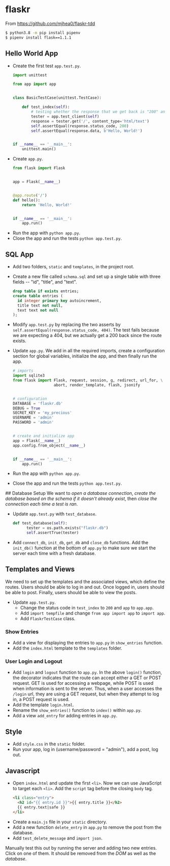 # flaskr
From https://github.com/mjhea0/flaskr-tdd

```bash
$ python3.8 -m pip install pipenv
$ pipenv install flask==1.1.1
```

## Hello World App

- Create the first test `app.test.py`.
  ```python
  import unittest

  from app import app


  class BasicTestCase(unittest.TestCase):

      def test_index(self):
          # testing whether the response that we get back is "200" and that "Hello, World!" is displayed.
          tester = app.test_client(self)
          response = tester.get('/', content_type='html/text')
          self.assertEqual(response.status_code, 200)
          self.assertEqual(response.data, b'Hello, World!')


  if __name__ == '__main__':
      unittest.main()

  ```
- Create `app.py`.
  ```python
  from flask import Flask


  app = Flask(__name__)


  @app.route('/')
  def hello():
      return 'Hello, World!'


  if __name__ == '__main__':
      app.run()
  ```
- Run the app with `python app.py`.
- Close the app and run the tests `python app.test.py`.

## SQL App

- Add two folders, `static` and `templates`, in the project root.
- Create a new file called `schema.sql` and set up a single table with three fields -- "id", "title", and "text".
  ```sql
  drop table if exists entries;
  create table entries (
    id integer primary key autoincrement,
    title text not null,
    text text not null
  );

  ```

- Modify `app.test.py` by replacing the two asserts by `self.assertEqual(response.status_code, 404)`. The test fails because we are expecting a 404, but we actually get a 200 back since the route exists.
- Update `app.py`. We add in all the required imports, create a configuration section for global variables, initialize the app, and then finally run the app.
  ```python
  # imports
  import sqlite3
  from flask import Flask, request, session, g, redirect, url_for, \
                    abort, render_template, flash, jsonify


  # configuration
  DATABASE = 'flaskr.db'
  DEBUG = True
  SECRET_KEY = 'my_precious'
  USERNAME = 'admin'
  PASSWORD = 'admin'


  # create and initialize app
  app = Flask(__name__)
  app.config.from_object(__name__)


  if __name__ == '__main__':
      app.run()
  ```
- Run the app with `python app.py`.
- Close the app and run the tests `python app.test.py`.

## Database Setup
We want to *open a database connection*, *create the database based on the schema if it doesn't already exist*, then *close the connection each time a test is ran*.
- Update `app.test.py` with `test_database`.
  ```python
  def test_database(self):
        tester = os.path.exists("flaskr.db")
        self.assertTrue(tester)
  ```
- Add `connect_db`, `init_db`, `get_db` and `close_db` functions. Add the `init_db()` function at the bottom of `app.py` to make sure we start the server each time with a fresh database.

## Templates and Views
We need to set up the templates and the associated views, which define the routes.
Users should be able to log in and out.
Once logged in, users should be able to post.
Finally, users should be able to view the posts.
- Update `app.test.py`.
  - Change the status code in `test_index` to `200` and `app` to `app.app`.
  - Add `import tempfile` and change `from app import app` to `import app`.
  - Add `FlaskrTestCase` class.

### Show Entries
- Add a view for displaying the entries to `app.py` in `show_entries` function.
- Add the `index.html` template to the `templates` folder.

### User Login and Logout
- Add `login` and `logout` function to `app.py`.
  In the above `login()` function, the decorator indicates that the route can accept either a GET or POST request. GET is used for accessing a webpage, while POST is used when information is sent to the server. Thus, when a user accesses the `/login` url, they are using a GET request, but when they attempt to log in, a POST request is used.
- Add the template `login.html`.
- Rename the `show_entries()` function to `index()` within `app.py`.
- Add a view `add_entry` for adding entries in `app.py`.

## Style
- Add `style.css` in the `static` folder.
- Run your app, log in (username/password = "admin"), add a post, log out.

## Javascript
- Open `index.html` and update the first `<li>`. Now we can use JavaScript to target each `<li>`. Add the `script` tag before the closing `body` tag.
  ```HTML
  <li class="entry">
    <h2 id="{{ entry.id }}">{{ entry.title }}</h2>
    {{ entry.text|safe }}
  </li>
  ```
- Create a `main.js` file in your `static` directory.
- Add a new function `delete_entry` in `app.py` to remove the post from the database.
- Add `test_delete_message` and `import json`.

Manually test this out by running the server and adding two new entries. Click on one of them. It should be removed from the *DOM* as well as the *database*.

